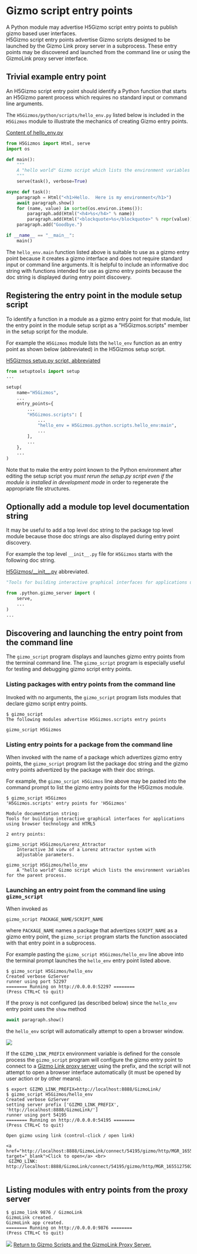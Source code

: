 
# Gizmo script entry points

A Python module may advertise H5Gizmo script entry points to publish gizmo
based user interfaces.  
H5Gizmo script entry points advertise Gizmo scripts designed to be launched by the Gizmo Link proxy server in a subprocess.
These entry points may be discovered and launched from the command line
or using the GizmoLink proxy server interface.

## Trivial example entry point

An H5Gizmo script entry point should identify a Python function
that starts an H5Gizmo parent process which requires no standard input
or command line arguments.

The `H5Gizmos/python/scripts/hello_env.py` listed below is included in
the `H5Gizmos` module to illustrate the mechanics of creating Gizmo entry points.

<a href="https://github.com/AaronWatters/H5Gizmos/blob/main/H5Gizmos/python/scripts/hello_env.py">
Content of hello_env.py</a>

```Python
from H5Gizmos import Html, serve
import os

def main():
    """
    A "hello world" Gizmo script which lists the environment variables for the parent process.
    """
    serve(task(), verbose=True)

async def task():
    paragraph = Html("<h1>Hello.  Here is my environment</h1>")
    await paragraph.show()
    for (name, value) in sorted(os.environ.items()):
        paragraph.add(Html("<h4>%s</h4>" % name))
        paragraph.add(Html("<blockquote>%s</blockquote>" % repr(value)))
    paragraph.add("Goodbye.")

if __name__ == "__main__":
    main()
```

The `hello_env.main` function listed above is suitable to use as a gizmo entry
point because it creates a gizmo interface and does not require standard input
or command line arguments.  It is helpful to include an informative doc string
with functions intended for use as gizmo entry points because the doc string
is displayed during entry point discovery.

## Registering the entry point in the module setup script

To identify a function in a module as a gizmo entry point for that
module, list the entry point in the module setup script as
a "H5Gizmos.scripts" member in the setup script for the module.

For example the `H5Gizmos` module lists the `hello_env` function
as an entry point as shown below (abbreviated) in the H5Gizmos
setup script.

<a href="https://github.com/AaronWatters/H5Gizmos/blob/main/setup.py">H5Gizmos setup.py script, abbreviated</a>
```Python
from setuptools import setup
...

setup(
    name="H5Gizmos",
    ...
    entry_points={
        ...
        "H5Gizmos.scripts": [
            ...
            "hello_env = H5Gizmos.python.scripts.hello_env:main",
            ...
        ],
        ...
    },
    ...
)
```

Note that to make the entry point known to the Python environment
after editing the setup script
you *must rerun the setup.py script even if the module is installed
in development mode* in order to regenerate the appropriate file structures.

## Optionally add a module top level documentation string

It may be useful to add a top level doc string to the package
top level module because those doc strings are also displayed during entry
point discovery.

For example the top level `__init__.py` file for `H5Gizmos`
starts with the following doc string.

<a href="https://github.com/AaronWatters/H5Gizmos/blob/main/H5Gizmos/__init__.py">
H5Gizmos/__init__.py</a> abbreviated.</a>

```Python
"Tools for building interactive graphical interfaces for applications using browser technology and HTML5"

from .python.gizmo_server import (
    serve,
    ...
)
...
```

## Discovering and launching the entry point from the command line

The `gizmo_script` program displays and launches gizmo entry points from
the terminal command line. The `gizmo_script` program is especially useful
for testing and debugging gizmo script entry points.

### Listing packages with entry points from the command line

Invoked with no arguments, the `gizmo_script` program lists modules
that declare gizmo script entry  points.

```
$ gizmo_script 
The following modules advertise H5Gizmos.scripts entry points

gizmo_script H5Gizmos
```

### Listing entry points for a package from the command line

When invoked with the name of a package which advertizes gizmo entry points,
the `gizmo_script` program list the package doc string and the gizmo entry points advertized
by the package with their doc strings.

For example, the `gizmo_script H5Gizmos` line above may be pasted into the command prompt
to list the gizmo entry points for the H5Gizmos module.

```
$ gizmo_script H5Gizmos
'H5Gizmos.scripts' entry points for 'H5Gizmos'

Module documentation string:
Tools for building interactive graphical interfaces for applications using browser technology and HTML5

2 entry points:

gizmo_script H5Gizmos/Lorenz_Attractor
    Interactive 3d view of a Lorenz attractor system with
    adjustable parameters.

gizmo_script H5Gizmos/hello_env 
    A "hello world" Gizmo script which lists the environment variables for the parent process.
```

### Launching an entry point from the command line using `gizmo_script`

When invoked  as 
```
gizmo_script PACKAGE_NAME/SCRIPT_NAME
```
where
`PACKAGE_NAME` names a package that advertizes `SCRIPT_NAME` as a gizmo
entry point, the `gizmo_script` program starts the function associated with
that entry point in a subprocess.

For example pasting the `gizmo_script H5Gizmos/hello_env` line above
into the terminal prompt launches the `hello_env` entry point listed above.
```
$ gizmo_script H5Gizmos/hello_env
Created verbose GzServer
runner using port 52297
======== Running on http://0.0.0.0:52297 ========
(Press CTRL+C to quit)
```
If the proxy is not configured (as described below) since the `hello_env`
entry point uses the `show` method
```Python
await paragraph.show()
```
the `hello_env` script will automatically attempt to open a browser window.

<img src="env.png"/>

If the `GIZMO_LINK_PREFIX` environment variable is defined for
the console process the `gizmo_script` program
will configure the gizmo entry point to connect to a
<a href="./GizmoLink.md">Gizmo Link proxy server</a>
using the prefix, and the script will not attempt to open a browser interface
automatically (it must be opened by user action or by other means).

```
$ export GIZMO_LINK_PREFIX=http://localhost:8888/GizmoLink/
$ gizmo_script H5Gizmos/hello_env
Created verbose GzServer
setting server prefix ['GIZMO_LINK_PREFIX', 'http://localhost:8888/GizmoLink/']
runner using port 54195
======== Running on http://0.0.0.0:54195 ========
(Press CTRL+C to quit)

Open gizmo using link (control-click / open link)

<a href="http://localhost:8888/GizmoLink/connect/54195/gizmo/http/MGR_1655127502259_2/index.html" target="_blank">Click to open</a> <br> 
 GIZMO_LINK: http://localhost:8888/GizmoLink/connect/54195/gizmo/http/MGR_1655127502259_2/index.html 


```


## Listing modules with entry points from the proxy server

```
$ gizmo_link 9876 / GizmoLink
GizmoLink created.
GizmoLink app created.
======== Running on http://0.0.0.0:9876 ========
(Press CTRL+C to quit)
```

<img src="entry_page.png"/>



<a href="./README.md">
Return to Gizmo Scripts and the GizmoLink Proxy Server.
</a>